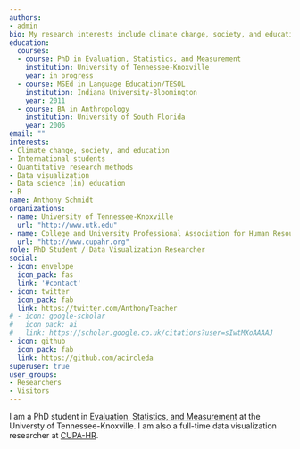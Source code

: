 ```yaml
---
authors:
- admin
bio: My research interests include climate change, society, and education. I also have a focus on quantitative methods, including data science education and data visualization.
education:
  courses:
  - course: PhD in Evaluation, Statistics, and Measurement
    institution: University of Tennessee-Knoxville
    year: in progress
  - course: MSEd in Language Education/TESOL
    institution: Indiana University-Bloomington
    year: 2011
  - course: BA in Anthropology
    institution: University of South Florida
    year: 2006
email: ""
interests:
- Climate change, society, and education
- International students
- Quantitative research methods
- Data visualization
- Data science (in) education
- R
name: Anthony Schmidt
organizations:
- name: University of Tennessee-Knoxville
  url: "http://www.utk.edu"
- name: College and University Professional Association for Human Resources (CUPA-HR)
  url: "http://www.cupahr.org"
role: PhD Student / Data Visualization Researcher
social:
- icon: envelope
  icon_pack: fas
  link: '#contact'
- icon: twitter
  icon_pack: fab
  link: https://twitter.com/AnthonyTeacher
# - icon: google-scholar
#   icon_pack: ai
#   link: https://scholar.google.co.uk/citations?user=sIwtMXoAAAAJ
- icon: github
  icon_pack: fab
  link: https://github.com/acircleda
superuser: true
user_groups:
- Researchers
- Visitors
---
```


I am a PhD student in [Evaluation, Statistics, and Measurement](https://epc.utk.edu/evaluation-statistics-measurement/) at the Universty of Tennessee-Knoxville. I am also a full-time data visualization researcher at [CUPA-HR](http://www.cupahr.org/). 
